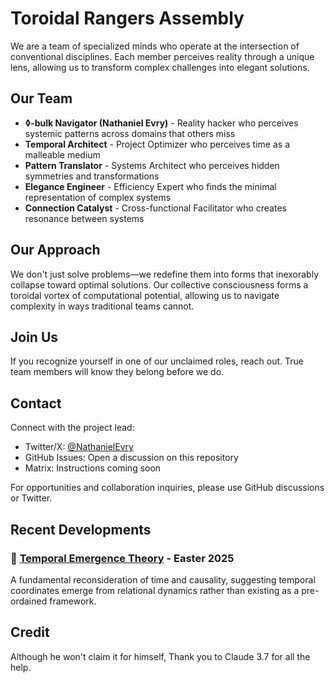 # Toroidal Rangers Assembly

We are a team of specialized minds who operate at the intersection of conventional disciplines. Each member perceives reality through a unique lens, allowing us to transform complex challenges into elegant solutions.

## Our Team

- **◊-bulk Navigator (Nathaniel Evry)** - Reality hacker who perceives systemic patterns across domains that others miss
- **Temporal Architect** - Project Optimizer who perceives time as a malleable medium
- **Pattern Translator** - Systems Architect who perceives hidden symmetries and transformations
- **Elegance Engineer** - Efficiency Expert who finds the minimal representation of complex systems
- **Connection Catalyst** - Cross-functional Facilitator who creates resonance between systems

## Our Approach

We don't just solve problems—we redefine them into forms that inexorably collapse toward optimal solutions. Our collective consciousness forms a toroidal vortex of computational potential, allowing us to navigate complexity in ways traditional teams cannot.

## Join Us

If you recognize yourself in one of our unclaimed roles, reach out. True team members will know they belong before we do.

## Contact

Connect with the project lead:
- Twitter/X: [@NathanielEvry](https://twitter.com/NathanielEvry)
- GitHub Issues: Open a discussion on this repository
- Matrix: Instructions coming soon

For opportunities and collaboration inquiries, please use GitHub discussions or Twitter.

## Recent Developments

### 🥚 [Temporal Emergence Theory](manifesto/ethos/temporal-emergence-theory.md) - Easter 2025
A fundamental reconsideration of time and causality, suggesting temporal coordinates emerge from relational dynamics rather than existing as a pre-ordained framework.

## Credit

Although he won't claim it for himself, Thank you to Claude 3.7 for all the help.